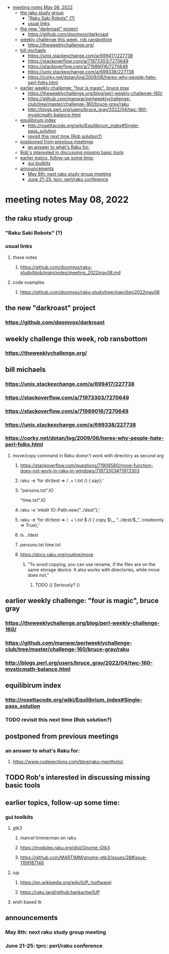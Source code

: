 - [meeting notes May 08, 2022](#orgb8b89dc)
  - [the raku study group](#org2b0b053)
    - ["Raku Saki Robots" (?)](#org5d0b3cd)
    - [usual links](#org242e820)
  - [the new "darkroast" project](#orga17e091)
    - [<https://github.com/doomvox/darkroast>](#orgaef792e)
  - [weekly challenge this week, rob ransbottom](#orgf3453bf)
    - [<https://theweeklychallenge.org/>](#orga0121ff)
  - [bill michaels](#orgd84fcab)
    - [<https://unix.stackexchange.com/a/699417/227738>](#org8608187)
    - [<https://stackoverflow.com/a/71973303/7270649>](#org0b525aa)
    - [<https://stackoverflow.com/a/71989016/7270649>](#orgf5f6400)
    - [<https://unix.stackexchange.com/a/699338/227738>](#org79eba75)
    - [<https://corky.net/dotan/log/2009/06/heres-why-people-hate-perl-folks.html>](#org0ff1b25)
  - [earlier weekly challenge: "four is magic", bruce gray](#org89f0a66)
    - [<https://theweeklychallenge.org/blog/perl-weekly-challenge-160/>](#org5323e1f)
    - [<https://github.com/manwar/perlweeklychallenge-club/tree/master/challenge-160/bruce-gray/raku>](#org26efba0)
    - [<http://blogs.perl.org/users/bruce_gray/2022/04/twc-160-mysticmath-balance.html>](#org314ef1d)
  - [equilibirum index](#org38f1444)
    - [<http://rosettacode.org/wiki/Equilibrium_index#Single-pass_solution>](#org81f3328)
    - [revisit this next time (Rob solution?)](#orga898267)
  - [postponed from previous meetings](#org1e69c0b)
    - [an answer to what's Raku for:](#org61a6feb)
  - [Rob's interested in discussing missing basic tools](#org2a8f850)
  - [earlier topics, follow-up some time:](#org912c84c)
    - [gui toolkits](#org669c50e)
  - [announcements](#org61e6d28)
    - [May 8th: next raku study group meeting](#orge446107)
    - [June 21-25: tprc: perl/raku conference](#org1fb762f)


<a id="orgb8b89dc"></a>

# meeting notes May 08, 2022


<a id="org2b0b053"></a>

## the raku study group


<a id="org5d0b3cd"></a>

### "Raku Saki Robots" (?)


<a id="org242e820"></a>

### usual links

1.  these notes

    1.  <https://github.com/doomvox/raku-study/blob/main/notes/meeting_2022may08.md>

2.  code examples

    1.  <https://github.com/doomvox/raku-study/tree/main/bin/2022may08>


<a id="orga17e091"></a>

## the new "darkroast" project


<a id="orgaef792e"></a>

### <https://github.com/doomvox/darkroast>


<a id="orgf3453bf"></a>

## weekly challenge this week, rob ransbottom


<a id="orga0121ff"></a>

### <https://theweeklychallenge.org/>


<a id="orgd84fcab"></a>

## bill michaels


<a id="org8608187"></a>

### <https://unix.stackexchange.com/a/699417/227738>


<a id="org0b525aa"></a>

### <https://stackoverflow.com/a/71973303/7270649>


<a id="orgf5f6400"></a>

### <https://stackoverflow.com/a/71989016/7270649>


<a id="org79eba75"></a>

### <https://unix.stackexchange.com/a/699338/227738>


<a id="org0ff1b25"></a>

### <https://corky.net/dotan/log/2009/06/heres-why-people-hate-perl-folks.html>

1.  move/copy command in Raku doesn't work with directory as second arg

    1.  <https://stackoverflow.com/questions/71909580/move-function-does-not-work-in-raku-in-windows/71973303#71973303>
    
    2.  raku -e 'for dir(test => / .+ \\.txt /) {.say};'
    
    3.  "persons.txt".IO
    
        "time.txt".IO
    
    4.  raku -e 'mkdir IO::Path.new("../dest");'
    
    5.  raku -e 'for dir(test => / .+ \\.txt $ /) { copy $\_, "../dest/$\_", createonly => True};'
    
    6.  ls ../dest
    
    7.  persons.txt time.txt
    
    8.  <https://docs.raku.org/routine/move>
    
        1.  "To avoid copying, you can use rename, if the files are on the same storage device. It also works with directories, while move does not."
        
            1.  TODO (( Seriously? ))


<a id="org89f0a66"></a>

## earlier weekly challenge: "four is magic", bruce gray


<a id="org5323e1f"></a>

### <https://theweeklychallenge.org/blog/perl-weekly-challenge-160/>


<a id="org26efba0"></a>

### <https://github.com/manwar/perlweeklychallenge-club/tree/master/challenge-160/bruce-gray/raku>


<a id="org314ef1d"></a>

### <http://blogs.perl.org/users/bruce_gray/2022/04/twc-160-mysticmath-balance.html>


<a id="org38f1444"></a>

## equilibirum index


<a id="org81f3328"></a>

### <http://rosettacode.org/wiki/Equilibrium_index#Single-pass_solution>


<a id="orga898267"></a>

### TODO revisit this next time (Rob solution?)


<a id="org1e69c0b"></a>

## postponed from previous meetings


<a id="org61a6feb"></a>

### an answer to what's Raku for:

1.  <https://www.codesections.com/blog/raku-manifesto/>


<a id="org2a8f850"></a>

## TODO Rob's interested in discussing missing basic tools


<a id="org912c84c"></a>

## earlier topics, follow-up some time:


<a id="org669c50e"></a>

### gui toolkits

1.  gtk3

    1.  marcel timmerman on raku
    
    2.  <https://modules.raku.org/dist/Gnome::Gtk3>
    
    3.  <https://github.com/MARTIMM/gnome-gtk3/issues/28#issue-1199187148>

2.  iup

    1.  <https://en.wikipedia.org/wiki/IUP_(software)>
    
    2.  <https://raku.land/github:hankache/IUP>

3.  wish based tk


<a id="org61e6d28"></a>

## announcements


<a id="orge446107"></a>

### May 8th: next raku study group meeting


<a id="org1fb762f"></a>

### June 21-25: tprc: perl/raku conference
